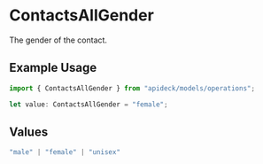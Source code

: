 # ContactsAllGender

The gender of the contact.

## Example Usage

```typescript
import { ContactsAllGender } from "apideck/models/operations";

let value: ContactsAllGender = "female";
```

## Values

```typescript
"male" | "female" | "unisex"
```